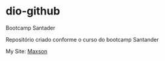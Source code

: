 # dio-github
Bootcamp Santader

Repositório criado conforme o curso do bootcamp Santander

My Site: 
[Maxson](http://maxson.com.br/)
